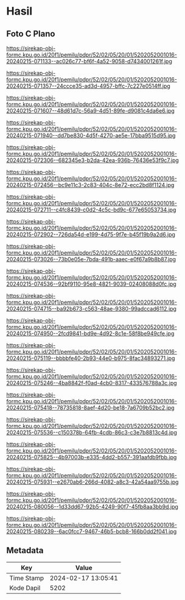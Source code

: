 # Hasil

## Foto C Plano

https://sirekap-obj-formc.kpu.go.id/20f1/pemilu/pdpr/52/02/05/20/01/5202052001016-20240215-071133--ac026c77-bf6f-4a52-9058-d7434001261f.jpg

https://sirekap-obj-formc.kpu.go.id/20f1/pemilu/pdpr/52/02/05/20/01/5202052001016-20240215-071357--24ccce35-ad3d-4957-bffc-7c227e0514ff.jpg

https://sirekap-obj-formc.kpu.go.id/20f1/pemilu/pdpr/52/02/05/20/01/5202052001016-20240215-071607--48d61d7c-56a9-4d51-89fe-d9081c4da6e6.jpg

https://sirekap-obj-formc.kpu.go.id/20f1/pemilu/pdpr/52/02/05/20/01/5202052001016-20240215-071940--dd7be830-4d5f-4270-ae5e-17bba9515d95.jpg

https://sirekap-obj-formc.kpu.go.id/20f1/pemilu/pdpr/52/02/05/20/01/5202052001016-20240215-072306--682345e3-b2da-42ea-936b-76436e53f9c7.jpg

https://sirekap-obj-formc.kpu.go.id/20f1/pemilu/pdpr/52/02/05/20/01/5202052001016-20240215-072456--bc9e11c3-2c83-404c-8e72-ecc2bd8f1124.jpg

https://sirekap-obj-formc.kpu.go.id/20f1/pemilu/pdpr/52/02/05/20/01/5202052001016-20240215-072711--c4fc8439-c0d2-4c5c-bd9c-677e65053734.jpg

https://sirekap-obj-formc.kpu.go.id/20f1/pemilu/pdpr/52/02/05/20/01/5202052001016-20240215-072902--726da54d-e199-4d75-9f7e-b45f19b9a2d6.jpg

https://sirekap-obj-formc.kpu.go.id/20f1/pemilu/pdpr/52/02/05/20/01/5202052001016-20240215-073026--73b0e05e-7bda-491b-aaec-e0f67a9b8b87.jpg

https://sirekap-obj-formc.kpu.go.id/20f1/pemilu/pdpr/52/02/05/20/01/5202052001016-20240215-074536--92bf9110-95e8-4821-9039-02408088d0fc.jpg

https://sirekap-obj-formc.kpu.go.id/20f1/pemilu/pdpr/52/02/05/20/01/5202052001016-20240215-074715--ba92b673-c563-48ae-9380-99adccad6112.jpg

https://sirekap-obj-formc.kpu.go.id/20f1/pemilu/pdpr/52/02/05/20/01/5202052001016-20240215-074950--2fcd9841-bd9e-4d92-8c1e-58f8be949cfe.jpg

https://sirekap-obj-formc.kpu.go.id/20f1/pemilu/pdpr/52/02/05/20/01/5202052001016-20240215-075119--bbbbfe40-2b93-44e0-b975-8fac34893271.jpg

https://sirekap-obj-formc.kpu.go.id/20f1/pemilu/pdpr/52/02/05/20/01/5202052001016-20240215-075246--4ba8842f-f0ad-4cb0-8317-433576788a3c.jpg

https://sirekap-obj-formc.kpu.go.id/20f1/pemilu/pdpr/52/02/05/20/01/5202052001016-20240215-075418--78735818-8aef-4d20-be18-7a6709b52bc2.jpg

https://sirekap-obj-formc.kpu.go.id/20f1/pemilu/pdpr/52/02/05/20/01/5202052001016-20240215-075536--c150378b-64fb-4cdb-86c3-c3e7b8813c4d.jpg

https://sirekap-obj-formc.kpu.go.id/20f1/pemilu/pdpr/52/02/05/20/01/5202052001016-20240215-075825--4b97003b-e335-4dd2-b557-391aafdb9fbb.jpg

https://sirekap-obj-formc.kpu.go.id/20f1/pemilu/pdpr/52/02/05/20/01/5202052001016-20240215-075931--e2670ab6-266d-4082-a8c3-42a54aa9755b.jpg

https://sirekap-obj-formc.kpu.go.id/20f1/pemilu/pdpr/52/02/05/20/01/5202052001016-20240215-080056--1d33dd67-92b5-4249-90f7-45fb8aa3bb9d.jpg

https://sirekap-obj-formc.kpu.go.id/20f1/pemilu/pdpr/52/02/05/20/01/5202052001016-20240215-080239--6ac0fcc7-9467-46b5-bcb8-166b0dd2f041.jpg


## Metadata

| Key        | Value               |
| ---------- | ------------------- |
| Time Stamp | 2024-02-17 13:05:41 |
| Kode Dapil | 5202                |



